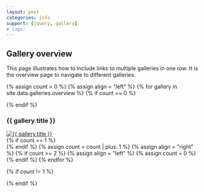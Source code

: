 ```yaml
---
layout: post
categories: info
support: [jquery, gallery]
# tags:
---
```


## Gallery overview

This page illustrates how to include links to multiple galleries in one row. It is the overview page to navigate to different galleries.

{% assign count = 0 %}
{% assign align = "left" %}
{% for gallery in site.data.galleries.overview %}
{% if count == 0 %}<div class="row">{% endif %}
  <div class="half-width gallery-preview {{ align }}">
    <h3>{{ gallery.title }}</h3>
    <!-- {{ site.url }}{{ site.baseurl }}/gallery -->
    <a href="{{ site.url }}{{ site.baseurl }}/pages/galleries/{{ gallery.pagename }}.html">
      <img alt="{{ gallery.title }}" src="{{ site.url }}{{ site.baseurl }}/assets/galleries/{% if gallery.picture_path %}{{ gallery.picture_path }}{% else %}{{ gallery.pagetitle }}{% endif %}/{{ gallery.preview.thumbnail }}" />
    </a>
  </div>
{% if count == 1 %}</div>{% endif %}
{% assign count = count | plus: 1 %}
{% assign align = "right" %}
{% if count >= 2 %}
{% assign align = "left" %}
{% assign count = 0 %}
{% endif %}
{% endfor %}

{% if count != 1 %}
</div>
{% endif %}
